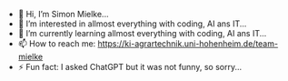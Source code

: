 - 👋 Hi, I’m Simon Mielke...
- 👀 I’m interested in allmost everything with coding, AI ans IT...
- 🌱 I’m currently learning allmost everything with coding, AI ans IT...
- 📫 How to reach me: https://ki-agrartechnik.uni-hohenheim.de/team-mielke
- ⚡ Fun fact: I asked ChatGPT but it was not funny, so sorry...

<!---
Mielke-UHOH/Mielke-UHOH is a ✨ special ✨ repository because its `README.md` (this file) appears on your GitHub profile.
You can click the Preview link to take a look at your changes.
--->
